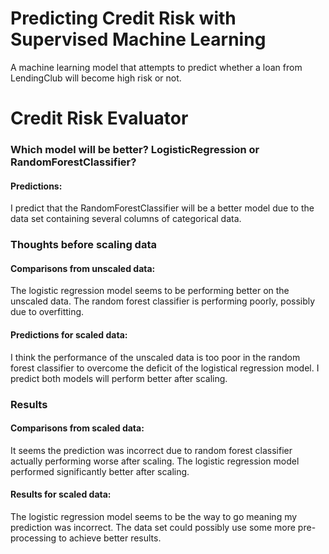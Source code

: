 # Predicting Credit Risk with Supervised Machine Learning

A machine learning model that attempts to predict whether a loan from LendingClub will become high risk or not.

# Credit Risk Evaluator

### Which model will be better? LogisticRegression or RandomForestClassifier?
#### Predictions: 

I predict that the RandomForestClassifier will be a better model due to the data set containing several columns of categorical data.

### Thoughts before scaling data
#### Comparisons from unscaled data: 
The logistic regression model seems to be performing better on the unscaled data. The random forest classifier is performing poorly, possibly due to overfitting.
#### Predictions for scaled data: 
I think the performance of the unscaled data is too poor in the random forest classifier to overcome the deficit of the logistical regression model. I predict both models will perform better after scaling.

### Results
#### Comparisons from scaled data: 
It seems the prediction was incorrect due to random forest classifier actually performing worse after scaling. The logistic regression model performed significantly better after scaling.
#### Results for scaled data: 
The logistic regression model seems to be the way to go meaning my prediction was incorrect. The data set could possibly use some more pre-processing to achieve better results.
